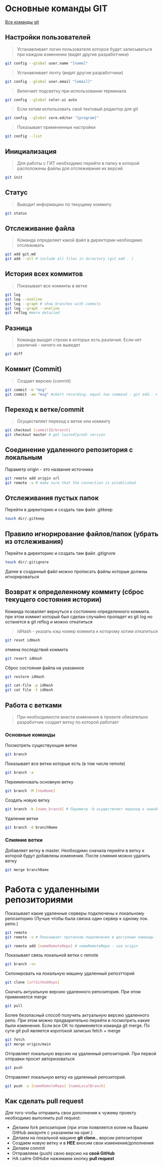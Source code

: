 # Основные команды GIT

[Все команды git](https://git-scm.com/docs)

## Настройки пользователей
>Устанавливает логин пользователя которое будет записываться при каждом изменении (видят другие разработчики)
~~~bash
git config --global user.name "[name]"
~~~
>Устанавливает почту (видят другие разработчики)
~~~bash
git config --global user.email "[email]"
~~~
>Включает подсветку при использовании терминала
~~~bash
git config --global color.ui auto
~~~
>Если хотим использовать свой тектовый редактор для git
~~~bash
git config --global core.editor "[program]"
~~~
>Показывает примененные настройки
~~~bash
git config --list
~~~


## Инициализация 
> Для работы с ГИТ необходимо перейти в папку в которой расположены файлы для отслеживания их версий

~~~bash
git init
~~~

## Статус 
> Выводит информацию по текущему коммиту
~~~bash
git status
~~~

## Отслеживание файла 
> Команда определяет какой файл в директории необходимо отслеживать 
~~~bash
git add git.md
git add --all # include all files in directory (git add . )
~~~

## История всех коммитов 
> Показывает все коммиты в ветке
~~~bash
git log
git log --oneline
git log --graph # show branches with commits
git log --graph --oneline
git reflog #more detailed
~~~

## Разница 
> Команда выодит строки в которых есть различия. Если нет различий - ничего не выведет
~~~bash
git diff
~~~

## Коммит (Commit) 
> Создает версию (commit)
~~~bash
git commit -m "msg"
git commit -am "msg" #short recording. equal two command - git add.. + git commit 
~~~

## Переход к ветке/commit 
> Осуществляет переход к ветке или коммиту
~~~bash
git checkout [commitID/branch]
git checkout master # get lasted(prod) version
~~~

## Соединение удаленного репозитория с локальным
Параметр origin - это название источника
~~~bash
git remote add origin url
git remote -v # make sure that the connection is established
~~~

## Отслеживания пустых папок
Перейти в директорию и создать там файл .gitkeep
~~~bash
touch dir/.gitkeep
~~~

## Правило игнорирование файлов/папок (убрать из отслеживания)
Перейти в директорию и создать там файл .gitignore
~~~bash
touch dir/.gitignore
~~~
Далее в созданный файл можно прописать файлы которые должны игнорироваться

## Возврат к определенному коммиту (сброс текущего состояния истории)
Команда позваляет вернуться к состоянию определенного коммита. при этом коммит который был сделан случайно пропадет из git log но останется в git reflog и можно откатиться
> idHash - указать кэш номер коммита к которому хотим откатиться
~~~bash
git reset idHash
~~~
отмена последствий коммита
~~~bash
git revert idHash
~~~
Сброс состояния файла на указанное
~~~bash
git restore idHash
~~~

~~~bash
git cat-file -p idHash
git cat file -t idHash
~~~

## Работа с ветками
>При необходимости внести изменения в проекте обязательно разработчик создает ветку по которой работает
### Основные команды
Посмотреть существующие ветки
~~~bash
git branch
~~~
Показывает все ветки которые есть (в том числе remote)
~~~bash
git branch -a
~~~
Переименовать основную ветку
~~~bash
git branch -M [newName]
~~~
Создать новую ветку
~~~bash
git branch -b [name_branch] # Параметр -b осуществляет переход к новой ветке
~~~

Удаление ветки
~~~bash
git branch -d branchName
~~~

### Слияние ветки
Добавляет ветку в master. Необходимо сначала перейти в ветку к которой будут добавлены изменения. После слияния можно удалить ветку
~~~bash
git merge branchName
~~~

# Работа с удаленными репозиториями
Показывает какие удаленные серверы подключены к локальному репозиторию (Лучше чтобы была связка один сервер к одному лок. репо.)
~~~bash
git remote
git remote -v # Показывает протоколы подключения и доступные команды
~~~
~~~bash
git remote add [nameRemoteRepo] # nameRemoteRepo - use origin
~~~
Показывает связь локальной ветки с remote
~~~bash
git branch -vv
~~~
Склонировать на локальную машину удаленный репозтторий
~~~bash
git clone [urlGitHubRepo]
~~~
Скачать актуальную версию удаленного репозитория.
При этом применяется merge
~~~bash
git pull
~~~
Более безопасный способ получить актуальную версию удаленного репо. При этом можно предварительно перейти и посмотреть какие были изменения. Если все ОК то применяется команда git merge. По сути git pull является коротокой записью fetch + merge 
~~~bash
git fetch
git merge origin/main
~~~
Отправляет локальную версию на удаленный репозиторий. При первой отправки просит авторизоваться
~~~bash
git push
~~~
Отправляет локальную ветку на удаленный репозиторий.
~~~bash
git push -u [nameRemoteRepo] [nameLocalBranch]
~~~
## Как сделать pull request
Для того чтобы отправить свои дополнения к чужему проекту необходимо выполнить pull request:
* Делаем fork репозитория (при этом появляется копия на Вашем GitHub аккаунте с указанием на ориг.)
* Делаем на локальной машине **git clone..** версии репозитория
* Создаем новую ветку и в __НЕЕ__ вносим свои изменения/дополнения
* Делаем commit 
* Отправляем (push) свою версию на __свой GitHub__
* НА сайте GitHube нажимаем кнопку __pull request__

